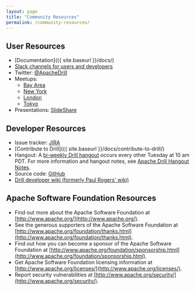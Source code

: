 ```yaml
---
layout: page
title: "Community Resources"
permalink: /community-resources/
---
```


## User Resources

* [Documentation]({{ site.baseurl }}/docs/)
* [Slack channels for users and developers](https://apache-drill.slack.com/)
* Twitter: [@ApacheDrill](https://twitter.com/ApacheDrill)
* Meetups:
    * [Bay Area](http://www.meetup.com/Bay-Area-Apache-Drill-User-Group/)
    * [New York](http://www.meetup.com/New-York-Apache-Drill-Meetup/)
    * [London](http://www.meetup.com/London-Apache-Drill/)
    * [Tokyo](http://drill.connpass.com/)
* Presentations: [SlideShare](http://www.slideshare.net/ApacheDrill/)

## Developer Resources

* Issue tracker: [JIRA](https://issues.apache.org/jira/browse/DRILL/)
* [Contribute to Drill]({{ site.baseurl }}/docs/contribute-to-drill/)
* Hangout: A [bi-weekly Drill hangout](https://plus.google.com/hangouts/_/event/ci4rdiju8bv04a64efj5fedd0lc) occurs every other Tuesday at 10 am PDT. For more information and hangout notes, see [Apache Drill Hangout Notes](https://docs.google.com/document/d/1o2GvZUtJvKzN013JdM715ZBzhseT0VyZ9WgmLMeeUUk/edit?ts=5744c15c#heading=h.z8q6drmaybbj).
* Source code: [GitHub](https://github.com/apache/drill) 
* [Drill developer wiki (formerly Paul Rogers' wiki)](https://github.com/apache/drill/wiki)

## Apache Software Foundation Resources 

* Find out more about the Apache Software Foundation at [http://www.apache.org/](http://www.apache.org/).
* See the generous supporters of the Apache Software Foundation at [http://www.apache.org/foundation/thanks.html](http://www.apache.org/foundation/thanks.html).
* Find out how you can become a sponsor of the Apache Software Foundation at [http://www.apache.org/foundation/sponsorship.html](http://www.apache.org/foundation/sponsorship.html).
* Get Apache Software Foundation licensing information at [http://www.apache.org/licenses/](http://www.apache.org/licenses/).
* Report security vulnerabilities at [http://www.apache.org/security/](http://www.apache.org/security/). 
